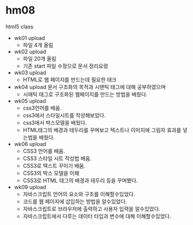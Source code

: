 # hm08
html5 class
- wk01 upload
  - 파일 4개 올림
- wk02 upload
  - 파일 20개 올림
  - 기존 start 파일 수정으로 문서 정리요령
- wk03 upload
  - HTML로 웹 페이지를 만드는데 필요한 태크
- wk04 upload  문서 구조화의 목적과 시맨틱 태그에 대해 공부하였으며 
  - 시매틱 태그로 구조화된 웹페이지를 만드는 방법을 배웠다. 
- wk05 upload
  - css3언어를 배움.
  - css3에서 스타일시트를 작성해보았다.
  - css3에서 박스모델을 배웠다.
  - HTML태그의 배경과 테두리를 꾸며보고 텍스트나 이미지에 그림자 효과를 넣는법을 배웠다.
- wk06 upload
  - CSS3 언어를 배움.
  - CSS3 스타일 시트 작성법 배움.
  - CSS3로 텍스트 꾸미기 배움.
  - CSS3의 박스 모델을 이해
  - CSS3로 HTML 태그의 배경과 테두리 등을 꾸며봤다.
- wk09 upload
  - 자바스크립트 언어의 요소와 구조를 이해할수있었다.
  - 코드를 웹 페이지에 삽입하는 방법을 알수있었다.
  - 자바스크립트로 브라우저에 출력하고 사용자 입력을 알수있었다.
  - 자바스크립트에서 다루는 데이터 타입과 변수에 대해 이해할수있었다.
